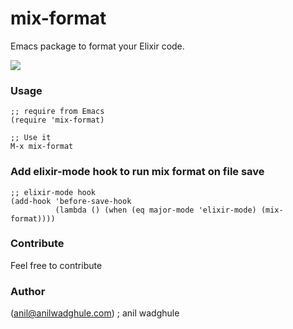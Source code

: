 # mix-format
Emacs package to format your Elixir code.


![](https://i.imgur.com/OV5YQBx.gif)

### Usage

``` elisp
;; require from Emacs
(require 'mix-format)

;; Use it
M-x mix-format
```

### Add elixir-mode hook to run mix format on file save

``` elisp
;; elixir-mode hook
(add-hook 'before-save-hook
          (lambda () (when (eq major-mode 'elixir-mode) (mix-format))))
```


### Contribute
Feel free to contribute


### Author
(anil@anilwadghule.com) ; anil wadghule
